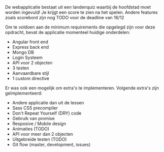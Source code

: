 De webapplicatie bestaat uit een landenquiz waarbij de hoofdstad moet worden ingevuld! Je krijgt een score te zien na het spelen. Andere features zoals scorebord zijn nog TODO voor de deadline van 16/12

Om te voldoen aan de minimum requirements die opgelegd zijn voor deze opdracht, bevat de applicatie momenteel huidige onderdelen:
            <ul>
                <li>Angular front end</li>
                <li>Express back end</li>
                <li>Mongo DB</li>
                <li>Login Systeem</li>
                <li>API voor 2 objecten</li>
                <li>3 testen</li>
                <li>Aanvaardbare stijl</li>
                <li>1 custom directive</li>
            </ul>
        </p>
        <p>Er was ook een mogelijk om extra's te implementeren. Volgende extra's zijn geïmplementeerd:
            <ul>
                <li>Andere applicatie dan uit de lessen</li>
                <li>Sass CSS precompiler</li>
                <li>Don't Repeat Yourself (DRY) code</li>
                <li>Gebruik van promise</li>
                <li>Resposive / Mobile design</li>
                <li>Animaties (TODO)</li>
                <li>API voor meer dan 2 objecten</li>
                <li>Uitgebreide testen (TODO)</li>
                <li>Git flow (master, development, issues)</li>
            </ul>

